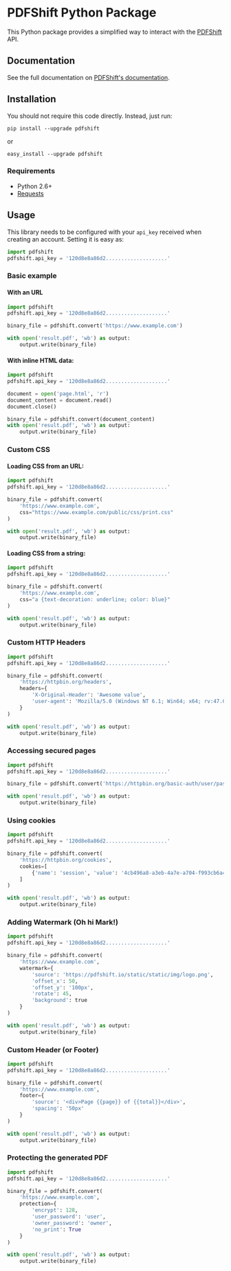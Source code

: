 PDFShift Python Package
=======================

This Python package provides a simplified way to interact with the [PDFShift](https://pdfshift.io) API.

## Documentation

See the full documentation on [PDFShift's documentation](https://pdfshift.io/documentation).

## Installation

You should not require this code directly. Instead, just run:

    pip install --upgrade pdfshift

or

    easy_install --upgrade pdfshift


### Requirements

* Python 2.6+
* [Requests](http://docs.python-requests.org/en/master/)

## Usage

This library needs to be configured with your `api_key` received when creating an account.
Setting it is easy as:

```python
import pdfshift
pdfshift.api_key = '120d8e8a86d2....................'
```

### Basic example

#### With an URL

```python
import pdfshift
pdfshift.api_key = '120d8e8a86d2....................'

binary_file = pdfshift.convert('https://www.example.com')

with open('result.pdf', 'wb') as output:
    output.write(binary_file)
```

#### With inline HTML data:

```python
import pdfshift
pdfshift.api_key = '120d8e8a86d2....................'

document = open('page.html', 'r')
document_content = document.read()
document.close()

binary_file = pdfshift.convert(document_content)
with open('result.pdf', 'wb') as output:
    output.write(binary_file)
```

### Custom CSS

#### Loading CSS from an URL:

```python
import pdfshift
pdfshift.api_key = '120d8e8a86d2....................'

binary_file = pdfshift.convert(
    'https://www.example.com',
    css="https://www.example.com/public/css/print.css"
)

with open('result.pdf', 'wb') as output:
    output.write(binary_file)
```

#### Loading CSS from a string:

```python
import pdfshift
pdfshift.api_key = '120d8e8a86d2....................'

binary_file = pdfshift.convert(
    'https://www.example.com',
    css="a {text-decoration: underline; color: blue}"
)

with open('result.pdf', 'wb') as output:
    output.write(binary_file)
```

### Custom HTTP Headers

```python
import pdfshift
pdfshift.api_key = '120d8e8a86d2....................'

binary_file = pdfshift.convert(
    'https://httpbin.org/headers',
    headers={
        'X-Original-Header': 'Awesome value',
        'user-agent': 'Mozilla/5.0 (Windows NT 6.1; Win64; x64; rv:47.0) Gecko/20100101 Firefox/47.0'
    }
)

with open('result.pdf', 'wb') as output:
    output.write(binary_file)
```

### Accessing secured pages

```python
import pdfshift
pdfshift.api_key = '120d8e8a86d2....................'

binary_file = pdfshift.convert('https://httpbin.org/basic-auth/user/passwd', auth=('user', 'passwd'))

with open('result.pdf', 'wb') as output:
    output.write(binary_file)
```

### Using cookies

```python
import pdfshift
pdfshift.api_key = '120d8e8a86d2....................'

binary_file = pdfshift.convert(
    'https://httpbin.org/cookies',
    cookies=[
        {'name': 'session', 'value': '4cb496a8-a3eb-4a7e-a704-f993cb6a4dac'}
    ]
)

with open('result.pdf', 'wb') as output:
    output.write(binary_file)
```

### Adding Watermark (Oh hi Mark!)

```python
import pdfshift
pdfshift.api_key = '120d8e8a86d2....................'

binary_file = pdfshift.convert(
    'https://www.example.com',
    watermark={
        'source': 'https://pdfshift.io/static/static/img/logo.png',
        'offset_x': 50,
        'offset_y': '100px',
        'rotate': 45,
        'background': true
    }
)

with open('result.pdf', 'wb') as output:
    output.write(binary_file)
```

### Custom Header (or Footer)

```python
import pdfshift
pdfshift.api_key = '120d8e8a86d2....................'

binary_file = pdfshift.convert(
    'https://www.example.com',
    footer={
        'source': '<div>Page {{page}} of {{total}}</div>',
        'spacing': '50px'
    }
)

with open('result.pdf', 'wb') as output:
    output.write(binary_file)
```

### Protecting the generated PDF

```python
import pdfshift
pdfshift.api_key = '120d8e8a86d2....................'

binary_file = pdfshift.convert(
    'https://www.example.com',
    protection={
        'encrypt': 128,
        'user_password': 'user',
        'owner_password': 'owner',
        'no_print': True
    }
)

with open('result.pdf', 'wb') as output:
    output.write(binary_file)
```
